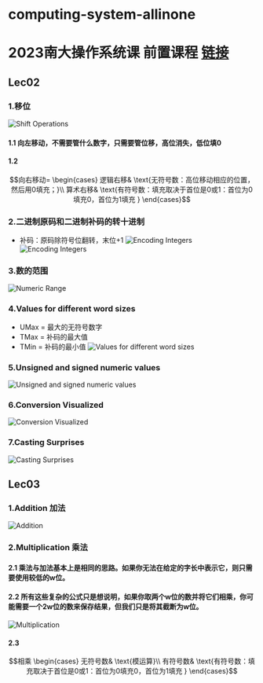 # computing-system-allinone
# 2023南大操作系统课 前置课程 [链接](https://www.bilibili.com/video/BV1iW411d7hd/?p=2&vd_source=4eb88a68660d9a539bdb3f1863abf963)  
## Lec02
### 1.移位
![Shift Operations](lec02ShiftOpertions.png)
#### 1.1 向左移动，不需要管什么数字，只需要管位移，高位消失，低位填0  
#### 1.2 
$$向右移动=
\begin{cases}
逻辑右移& \text{无符号数：高位移动相应的位置，然后用0填充；}\\
算术右移& \text{有符号数：填充取决于首位是0或1：首位为0填充0，首位为1填充 }
\end{cases}$$  
 
### 2.二进制原码和二进制补码的转十进制
* 补码：原码除符号位翻转，末位+1
![Encoding Integers](lec02EncodingInteger.png)
![Encoding Integers](lec02ComplementExp.png "两个二进制补码转十进制案例")

### 3.数的范围
![Numeric Range](lec02NumericRange.png) 

### 4.Values for different word sizes
* UMax = 最大的无符号数字
* TMax = 补码的最大值
* TMin = 补码的最小值
![Values for different word sizes](lec02DifM.png) 

### 5.Unsigned and signed numeric values
![Unsigned and signed numeric values](lec02Usvalue.png) 

### 6.Conversion Visualized
![Conversion Visualized](lec02ConversionV.png) 

### 7.Casting Surprises
![Casting Surprises](lec02CastS.png) 

## Lec03
### 1.Addition 加法
![Addition](lec03UnA.png) 

### 2.Multiplication 乘法
#### 2.1 乘法与加法基本上是相同的思路。如果你无法在给定的字长中表示它，则只需要使用较低的w位。
#### 2.2 所有这些复杂的公式只是想说明，如果你取两个w位的数并将它们相乘，你可能需要一个2w位的数来保存结果，但我们只是将其截断为w位。
![Multiplication](lec03Mul.png) 
#### 2.3 
$$相乘
\begin{cases}
无符号数& \text{模运算}\\
有符号数& \text{有符号数：填充取决于首位是0或1：首位为0填充0，首位为1填充 }
\end{cases}$$  
